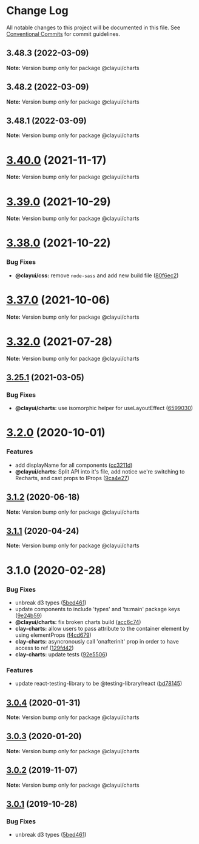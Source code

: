 # Change Log

All notable changes to this project will be documented in this file.
See [Conventional Commits](https://conventionalcommits.org) for commit guidelines.

## 3.48.3 (2022-03-09)

**Note:** Version bump only for package @clayui/charts

## 3.48.2 (2022-03-09)

**Note:** Version bump only for package @clayui/charts

## 3.48.1 (2022-03-09)

**Note:** Version bump only for package @clayui/charts

# [3.40.0](https://github.com/matuzalemsteles/clay/compare/v3.39.0...v3.40.0) (2021-11-17)

**Note:** Version bump only for package @clayui/charts

# [3.39.0](https://github.com/matuzalemsteles/clay/compare/v3.38.0...v3.39.0) (2021-10-29)

**Note:** Version bump only for package @clayui/charts

# [3.38.0](https://github.com/matuzalemsteles/clay/compare/v3.37.0...v3.38.0) (2021-10-22)

### Bug Fixes

-   **@clayui/css:** remove `node-sass` and add new build file ([80f6ec2](https://github.com/matuzalemsteles/clay/commit/80f6ec2457b290865f5cf0c58f3dedb2bf822085))

# [3.37.0](https://github.com/julien/clay/compare/v3.36.0...v3.37.0) (2021-10-06)

**Note:** Version bump only for package @clayui/charts

# [3.32.0](https://github.com/matuzalemsteles/clay/compare/v3.31.0...v3.32.0) (2021-07-28)

**Note:** Version bump only for package @clayui/charts

## [3.25.1](https://github.com/ambrinchaudhary/clay/compare/v3.25.0...v3.25.1) (2021-03-05)

### Bug Fixes

-   **@clayui/charts:** use isomorphic helper for useLayoutEffect ([6599030](https://github.com/ambrinchaudhary/clay/commit/6599030ee4b9c615db73dd8dc47302ff911d547b))

# [3.2.0](https://github.com/bryceosterhaus/clay/compare/@clayui/charts@3.1.2...@clayui/charts@3.2.0) (2020-10-01)

### Features

-   add displayName for all components ([cc3211d](https://github.com/bryceosterhaus/clay/commit/cc3211d))
-   **@clayui/charts:** Split API into it's file, add notice we're switching to Recharts, and cast props to IProps ([9ca4e27](https://github.com/bryceosterhaus/clay/commit/9ca4e27))

## [3.1.2](https://github.com/bryceosterhaus/clay/compare/@clayui/charts@3.1.1...@clayui/charts@3.1.2) (2020-06-18)

**Note:** Version bump only for package @clayui/charts

## [3.1.1](https://github.com/bryceosterhaus/clay/compare/@clayui/charts@3.1.0...@clayui/charts@3.1.1) (2020-04-24)

**Note:** Version bump only for package @clayui/charts

# 3.1.0 (2020-02-28)

### Bug Fixes

-   unbreak d3 types ([5bed461](https://github.com/liferay/clay/commit/5bed461))
-   update components to include 'types' and 'ts:main' package keys ([9e24b59](https://github.com/liferay/clay/commit/9e24b59))
-   **@clayui/charts:** fix broken charts build ([acc6c74](https://github.com/liferay/clay/commit/acc6c74))
-   **clay-charts:** allow users to pass attribute to the container element by using elementProps ([f4cd679](https://github.com/liferay/clay/commit/f4cd679))
-   **clay-charts:** asyncronously call 'onafterinit' prop in order to have access to ref ([129fd42](https://github.com/liferay/clay/commit/129fd42))
-   **clay-charts:** update tests ([92e5506](https://github.com/liferay/clay/commit/92e5506))

### Features

-   update react-testing-library to be @testing-library/react ([bd78145](https://github.com/liferay/clay/commit/bd78145))

## [3.0.4](https://github.com/liferay/clay/compare/@clayui/charts@3.0.2...@clayui/charts@3.0.4) (2020-01-31)

**Note:** Version bump only for package @clayui/charts

## [3.0.3](https://github.com/matuzalemsteles/clay/compare/@clayui/charts@3.0.2...@clayui/charts@3.0.3) (2020-01-20)

**Note:** Version bump only for package @clayui/charts

## [3.0.2](https://github.com/matuzalemsteles/clay/compare/@clayui/charts@3.0.1...@clayui/charts@3.0.2) (2019-11-07)

**Note:** Version bump only for package @clayui/charts

## [3.0.1](https://github.com/matuzalemsteles/clay/compare/@clayui/charts@3.0.0...@clayui/charts@3.0.1) (2019-10-28)

### Bug Fixes

-   unbreak d3 types ([5bed461](https://github.com/matuzalemsteles/clay/commit/5bed461))
